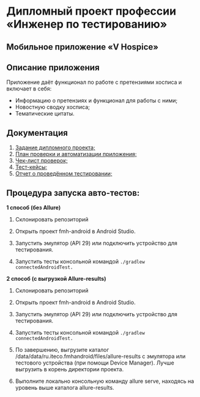 # **Дипломный проект профессии «Инженер по тестированию»**

## Мобильное приложение «V Hospice»
## Описание приложения

Приложение даёт функционал по работе с претензиями хосписа и включает в себя:

- Информацию о претензиях и функционал для работы с ними;
- Новостную сводку хосписа;
- Тематические цитаты.

## Документация

1. [Задание дипломного проекта;](https://github.com/netology-code/qamid-diplom)
2. [План проверки и автоматизации приложения;](https://github.com/ArtVitaliy/Qamid-diplom/blob/main/Plan.md)
3. [Чек-лист проверок;](https://docs.google.com/spreadsheets/d/1kQ6vpCaJTMUEEoDTime2flL6ZoDHk7rB/edit?usp=sharing&ouid=118063972788702184653&rtpof=true&sd=true)
4. [Тест-кейсы;](https://docs.google.com/spreadsheets/d/1x-ntThZRrbxASpRJxUwKIiB6Ya1WooSt/edit?usp=sharing&ouid=118063972788702184653&rtpof=true&sd=true)
5. [Отчет о проведённом тестировании;](https://github.com/ArtVitaliy/Qamid-diplom/blob/main/results.md)

## **Процедура запуска авто-тестов:**

**1 способ (без Allure)**

1. Склонировать репозиторий 

2. Открыть проект fmh-android в Android Studio.

3. Запустить эмулятор (API 29) или подключить устройство для тестирования.

4. Запустить тесты консольной командой `./gradlew connectedAndroidTest.`

**2 способ (с выгрузкой Allure-results)**

1. Склонировать репозиторий 

2. Открыть проект fmh-android в Android Studio.

3. Запустить эмулятор (API 29) или подключить устройство для тестирования.

4. Запустить тесты консольной командой `./gradlew connectedAndroidTest.`

5. По завершению, выгрузите каталог /data/data/ru.iteco.fmhandroid/files/allure-results с эмулятора или тестового устройства (при помощи Device Manager). Лучше выгрузить в корень директории проекта.

6. Выполните локально консольную команду allure serve, находясь на уровень выше каталога allure-results.